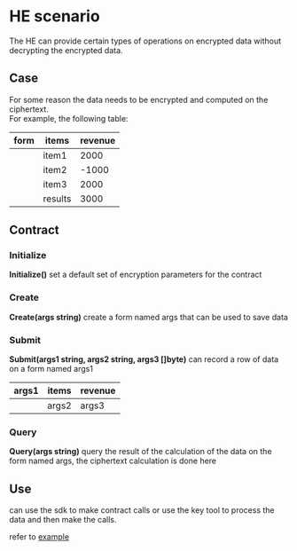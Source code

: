# HE scenario

The HE can provide certain types of operations on encrypted data without decrypting the encrypted data.

## Case

For some reason the data needs to be encrypted and computed on the ciphertext.  
For example, the following table:

|form|items|revenue|
|--- | --- | --- |
||item1| 2000|
||item2|-1000|
||item3|2000|
||results|3000|

## Contract

### Initialize

**Initialize()** set a default set of encryption parameters for the contract

### Create

**Create(args string)** create a form named args that can be used to save data

### Submit

**Submit(args1 string, args2 string, args3 []byte)** can record a row of data on a form named args1

|args1|items|revenue|
|--- | --- | --- |
||args2| args3|

### Query

**Query(args string)** query the result of the calculation of the data on the form named args, the ciphertext calculation is done here

## Use

can use the sdk to make contract calls or use the key tool to process the data and then make the calls.

refer to [example](./chaincode/chaincode/he-contract_test.go)
